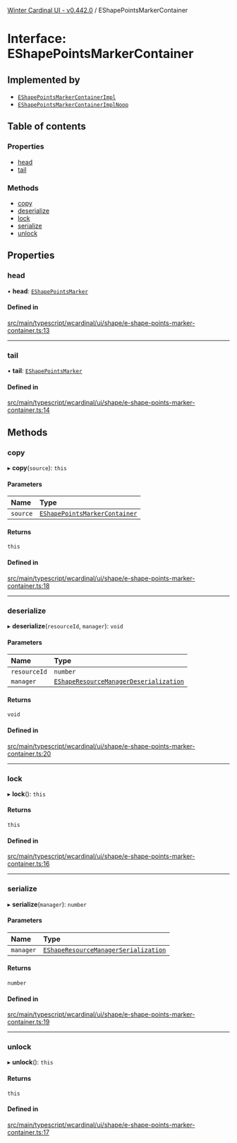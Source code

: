 [Winter Cardinal UI - v0.442.0](../index.md) / EShapePointsMarkerContainer

# Interface: EShapePointsMarkerContainer

## Implemented by

- [`EShapePointsMarkerContainerImpl`](../classes/EShapePointsMarkerContainerImpl.md)
- [`EShapePointsMarkerContainerImplNoop`](../classes/EShapePointsMarkerContainerImplNoop.md)

## Table of contents

### Properties

- [head](EShapePointsMarkerContainer.md#head)
- [tail](EShapePointsMarkerContainer.md#tail)

### Methods

- [copy](EShapePointsMarkerContainer.md#copy)
- [deserialize](EShapePointsMarkerContainer.md#deserialize)
- [lock](EShapePointsMarkerContainer.md#lock)
- [serialize](EShapePointsMarkerContainer.md#serialize)
- [unlock](EShapePointsMarkerContainer.md#unlock)

## Properties

### head

• **head**: [`EShapePointsMarker`](EShapePointsMarker.md)

#### Defined in

[src/main/typescript/wcardinal/ui/shape/e-shape-points-marker-container.ts:13](https://github.com/winter-cardinal/winter-cardinal-ui/blob/v0.442.0/src/main/typescript/wcardinal/ui/shape/e-shape-points-marker-container.ts#L13)

___

### tail

• **tail**: [`EShapePointsMarker`](EShapePointsMarker.md)

#### Defined in

[src/main/typescript/wcardinal/ui/shape/e-shape-points-marker-container.ts:14](https://github.com/winter-cardinal/winter-cardinal-ui/blob/v0.442.0/src/main/typescript/wcardinal/ui/shape/e-shape-points-marker-container.ts#L14)

## Methods

### copy

▸ **copy**(`source`): `this`

#### Parameters

| Name | Type |
| :------ | :------ |
| `source` | [`EShapePointsMarkerContainer`](EShapePointsMarkerContainer.md) |

#### Returns

`this`

#### Defined in

[src/main/typescript/wcardinal/ui/shape/e-shape-points-marker-container.ts:18](https://github.com/winter-cardinal/winter-cardinal-ui/blob/v0.442.0/src/main/typescript/wcardinal/ui/shape/e-shape-points-marker-container.ts#L18)

___

### deserialize

▸ **deserialize**(`resourceId`, `manager`): `void`

#### Parameters

| Name | Type |
| :------ | :------ |
| `resourceId` | `number` |
| `manager` | [`EShapeResourceManagerDeserialization`](../classes/EShapeResourceManagerDeserialization.md) |

#### Returns

`void`

#### Defined in

[src/main/typescript/wcardinal/ui/shape/e-shape-points-marker-container.ts:20](https://github.com/winter-cardinal/winter-cardinal-ui/blob/v0.442.0/src/main/typescript/wcardinal/ui/shape/e-shape-points-marker-container.ts#L20)

___

### lock

▸ **lock**(): `this`

#### Returns

`this`

#### Defined in

[src/main/typescript/wcardinal/ui/shape/e-shape-points-marker-container.ts:16](https://github.com/winter-cardinal/winter-cardinal-ui/blob/v0.442.0/src/main/typescript/wcardinal/ui/shape/e-shape-points-marker-container.ts#L16)

___

### serialize

▸ **serialize**(`manager`): `number`

#### Parameters

| Name | Type |
| :------ | :------ |
| `manager` | [`EShapeResourceManagerSerialization`](../classes/EShapeResourceManagerSerialization.md) |

#### Returns

`number`

#### Defined in

[src/main/typescript/wcardinal/ui/shape/e-shape-points-marker-container.ts:19](https://github.com/winter-cardinal/winter-cardinal-ui/blob/v0.442.0/src/main/typescript/wcardinal/ui/shape/e-shape-points-marker-container.ts#L19)

___

### unlock

▸ **unlock**(): `this`

#### Returns

`this`

#### Defined in

[src/main/typescript/wcardinal/ui/shape/e-shape-points-marker-container.ts:17](https://github.com/winter-cardinal/winter-cardinal-ui/blob/v0.442.0/src/main/typescript/wcardinal/ui/shape/e-shape-points-marker-container.ts#L17)
